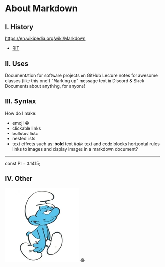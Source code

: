 # About Markdown


## I. History
https://en.wikipedia.org/wiki/Markdown

 - [RIT](https://en.wikipedia.org/wiki/Markdown)

## II. Uses
Documentation for software projects on GitHub
Lecture notes for awesome classes (like this one!)
"Marking up" message text in Discord & Slack
Documents about anything, for anyone!

## III. Syntax
How do I make:
- emoji :joy:
- clickable links
- bulleted lists
- nested lists
- text effects such as:
**bold** text
*italic* text
and code blocks
horizontal rules
links to images
and display images in a markdown document?

---
const PI = 3.1415;

## IV. Other
![](Dopey4.JPG.webp)
:joy:

